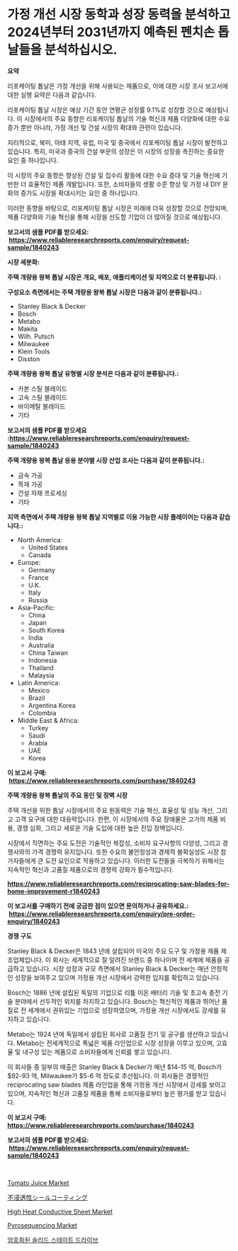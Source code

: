 <p><h1>가정 개선 시장 동학과 성장 동력을 분석하고 2024년부터 2031년까지 예측된 펜치손 톱날들을 분석하십시오.</h1></p><p><strong>요약</strong></p>
<p><p>리포케이팅 톱날은 가정 개선을 위해 사용되는 제품으로, 이에 대한 시장 조사 보고서에 대한 실행 요약은 다음과 같습니다.</p><p>리포케이팅 톱날 시장은 예상 기간 동안 연평균 성장률 9.1%로 성장할 것으로 예상됩니다. 이 시장에서의 주요 동향은 리포케이팅 톱날의 기술 혁신과 제품 다양화에 대한 수요 증가 뿐만 아니라, 가정 개선 및 건설 시장의 확대와 관련이 있습니다.</p><p>지리적으로, 북미, 아태 지역, 유럽, 미국 및 중국에서 리포케이팅 톱날 시장이 발전하고 있습니다. 특히, 미국과 중국의 건설 부문의 성장은 이 시장의 성장을 촉진하는 중요한 요인 중 하나입니다.</p><p>이 시장의 주요 동향은 향상된 건설 및 집수리 활동에 대한 수요 증대 및 기술 혁신에 기반한 더 효율적인 제품 개발입니다. 또한, 소비자들의 생활 수준 향상 및 가정 내 DIY 문화의 증가도 시장을 확대시키는 요인 중 하나입니다.</p><p>이러한 동향을 바탕으로, 리포케이팅 톱날 시장은 미래에 더욱 성장할 것으로 전망되며, 제품 다양화와 기술 혁신을 통해 시장을 선도할 기업이 더 많아질 것으로 예상됩니다.</p></p>
<p><strong>보고서의 샘플 PDF를 받으세요: &nbsp;<a href="https://www.reliableresearchreports.com/enquiry/request-sample/1840243">https://www.reliableresearchreports.com/enquiry/request-sample/1840243</a></strong></p>
<p><strong>시장 세분화:</strong></p>
<p><strong> 주택 개량용 왕복 톱날 시장은 개요, 배포, 애플리케이션 및 지역으로 더 분류됩니다. :</strong></p>
<p><strong>구성요소 측면에서는 주택 개량용 왕복 톱날 시장은 다음과 같이 분류됩니다.:</strong></p>
<p><ul><li>Stanley Black & Decker</li><li>Bosch</li><li>Metabo</li><li>Makita</li><li>Wilh. Putsch</li><li>Milwaukee</li><li>Klein Tools</li><li>Disston</li></ul></p>
<p><strong> 주택 개량용 왕복 톱날 유형별 시장 분석은 다음과 같이 분류됩니다.:</strong></p>
<p><ul><li>카본 스틸 블레이드</li><li>고속 스틸 블레이드</li><li>바이메탈 블레이드</li><li>기타</li></ul></p>
<p><strong>보고서의 샘플 PDF를 받으세요 :<a href="https://www.reliableresearchreports.com/enquiry/request-sample/1840243">https://www.reliableresearchreports.com/enquiry/request-sample/1840243</a></strong></p>
<p><strong> 주택 개량용 왕복 톱날 응용 분야별 시장 산업 조사는 다음과 같이 분류됩니다.:</strong></p>
<p><ul><li>금속 가공</li><li>목재 가공</li><li>건설 자재 프로세싱</li><li>기타</li></ul></p>
<p><strong>지역 측면에서 주택 개량용 왕복 톱날 지역별로 이용 가능한 시장 플레이어는 다음과 같습니다.:</strong></p>
<p><ul>
    <li>
        North America:
        <ul>
            <li>United States</li>
            <li>Canada</li>
        </ul>
    </li>
    <li>
        Europe:
        <ul>
            <li>Germany</li>
            <li>France</li>
            <li>U.K.</li>
            <li>Italy</li>
            <li>Russia</li>
        </ul>
    </li>
    <li>
        Asia-Pacific:
        <ul>
            <li>China</li>
            <li>Japan</li>
            <li>South Korea</li>
            <li>India</li>
            <li>Australia</li>
            <li>China Taiwan</li>
            <li>Indonesia</li>
            <li>Thailand</li>
            <li>Malaysia</li>
        </ul>
    </li>
    <li>
        Latin America:
        <ul>
            <li>Mexico</li>
            <li>Brazil</li>
            <li>Argentina Korea</li>
            <li>Colombia</li>
        </ul>
    </li>
    <li>
        Middle East & Africa:
        <ul>
            <li>Turkey</li>
            <li>Saudi</li>
            <li>Arabia</li>
            <li>UAE</li>
            <li>Korea</li>
        </ul>
    </li>
    </ul></p>
<p><strong>이 보고서 구매: &nbsp;<a href="https://www.reliableresearchreports.com/purchase/1840243">https://www.reliableresearchreports.com/purchase/1840243</a></strong></p>
<p><strong>주택 개량용 왕복 톱날의 주요 동인 및 장벽 시장</strong></p>
<p><p>주택 개선을 위한 톱날 시장에서의 주요 원동력은 기술 혁신, 효율성 및 성능 개선, 그리고 고객 요구에 대한 대응력입니다. 한편, 이 시장에서의 주요 장애물은 고가의 제품 비용, 경쟁 심화, 그리고 새로운 기술 도입에 대한 높은 진입 장벽입니다.</p><p>시장에서 직면하는 주요 도전은 기술적인 복잡성, 소비자 요구사항의 다양성, 그리고 경쟁사와의 가격 경쟁력 유지입니다. 또한 수요의 불안정성과 경제적 불확실성도 시장 참가자들에게 큰 도전 요인으로 작용하고 있습니다. 이러한 도전들을 극복하기 위해서는 지속적인 혁신과 고품질 제품으로의 경쟁력 강화가 필수적입니다.</p></p>
<p><strong><a href="https://www.reliableresearchreports.com/reciprocating-saw-blades-for-home-improvement-r1840243">https://www.reliableresearchreports.com/reciprocating-saw-blades-for-home-improvement-r1840243</a></strong></p>
<p><strong>이 보고서를 구매하기 전에 궁금한 점이 있으면 문의하거나 공유하세요.: &nbsp;<a href="https://www.reliableresearchreports.com/enquiry/pre-order-enquiry/1840243">https://www.reliableresearchreports.com/enquiry/pre-order-enquiry/1840243</a></strong></p>
<p><strong>경쟁 구도</strong></p>
<p><p>Stanley Black & Decker은 1843 년에 설립되어 미국의 주요 도구 및 가정용 제품 제조업체입니다. 이 회사는 세계적으로 잘 알려진 브랜드 중 하나이며 전 세계에 제품을 공급하고 있습니다. 시장 성장과 규모 측면에서 Stanley Black & Decker는 매년 안정적인 성장을 보여주고 있으며 가정용 개선 시장에서 강력한 입지를 확립하고 있습니다.</p><p>Bosch는 1886 년에 설립된 독일의 기업으로 리튬 이온 배터리 기술 및 초고속 충전 기술 분야에서 선두적인 위치를 차지하고 있습니다. Bosch는 혁신적인 제품과 뛰어난 품질로 전 세계에서 권위있는 기업으로 성장하였으며, 가정용 개선 시장에서도 강세를 유지하고 있습니다.</p><p>Metabo는 1924 년에 독일에서 설립된 회사로 고품질 전기 및 공구를 생산하고 있습니다. Metabo는 전세계적으로 폭넓은 제품 라인업으로 시장 성장을 이루고 있으며, 고효율 및 내구성 있는 제품으로 소비자들에게 신뢰를 쌓고 있습니다.</p><p>이 회사들 중 일부의 매출은 Stanley Black & Decker가 매년 $14-15 억, Bosch가 $92-93 억, Milwaukee가 $5-6 억 정도로 추산됩니다. 이 회사들은 경쟁적인 reciprocating saw blades 제품 라인업을 통해 가정용 개선 시장에서 강세를 보이고 있으며, 지속적인 혁신과 고품질 제품을 통해 소비자들로부터 높은 평가를 받고 있습니다.</p></p>
<p><strong>이 보고서 구매: &nbsp; <a href="https://www.reliableresearchreports.com/purchase/1840243">https://www.reliableresearchreports.com/purchase/1840243</a></strong></p>
<p><strong>보고서의 샘플 PDF를 받으세요: &nbsp;<a href="https://www.reliableresearchreports.com/enquiry/request-sample/1840243">https://www.reliableresearchreports.com/enquiry/request-sample/1840243</a></strong><strong></strong></p>
<p>&nbsp;</p>
<p><p><a href="https://github.com/nathandecarvalho/Market-Research-Report-List-3/blob/main/tomato-juice-market.md">Tomato Juice Market</a></p><p><a href="https://github.com/LenoraKris2023/Market-Research-Report-List-1/blob/main/6918354108241.md">不浸透性シールコーティング</a></p><p><a href="https://issuu.com/reportprime-2/docs/high-heat-conductive-sheet-market-size-2030.pptx">High Heat Conductive Sheet Market</a></p><p><a href="https://github.com/julyju69/Market-Research-Report-List-3/blob/main/pyrosequencing-market.md">Pyrosequencing Market</a></p><p><a href="https://github.com/tukangkrupk/Market-Research-Report-List-1/blob/main/5627898102927.md">암호화된 솔리드 스테이트 드라이브</a></p></p>